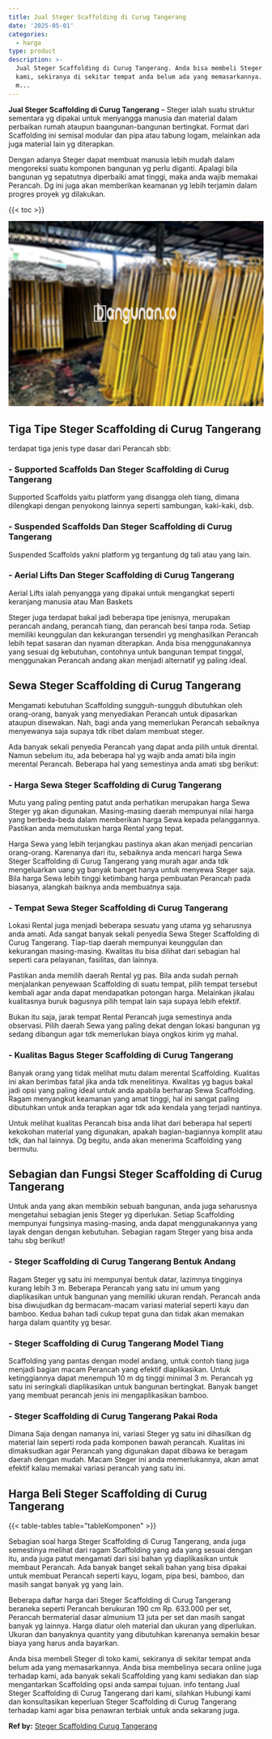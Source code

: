 ```yaml
---
title: Jual Steger Scaffolding di Curug Tangerang
date: '2025-05-01'
categories:
  - harga
type: product
description: >-
  Jual Steger Scaffolding di Curug Tangerang. Anda bisa membeli Steger di toko
  kami, sekiranya di sekitar tempat anda belum ada yang memasarkannya. Anda bisa
  m...
---
```


**Jual Steger Scaffolding di Curug Tangerang** – Steger ialah suatu struktur sementara yg dipakai untuk menyangga manusia dan material dalam perbaikan rumah ataupun baangunan-bangunan bertingkat. Format dari Scaffolding ini semisal modular dan pipa atau tabung logam, melainkan ada juga material lain yg diterapkan.

Dengan adanya Steger dapat membuat manusia lebih mudah dalam mengoreksi suatu komponen bangunan yg perlu diganti. Apalagi bila bangunan yg sepatutnya diperbaiki amat tinggi, maka anda wajib memakai Perancah. Dg ini juga akan memberikan keamanan yg lebih terjamin dalam progres proyek yg dilakukan.

{{< toc >}}

![Jual Steger Scaffolding di Curug Tangerang](/images/sewa-scaffolding-steger-11.png)

## Tiga Tipe Steger Scaffolding di Curug Tangerang

terdapat tiga jenis type dasar dari Perancah sbb:

### \- Supported Scaffolds Dan Steger Scaffolding di Curug Tangerang

Supported Scaffolds yaitu platform yang disangga oleh tiang, dimana dilengkapi dengan penyokong lainnya seperti sambungan, kaki-kaki, dsb.

### \- Suspended Scaffolds Dan Steger Scaffolding di Curug Tangerang

Suspended Scaffolds yakni platform yg tergantung dg tali atau yang lain.

### \- Aerial Lifts Dan Steger Scaffolding di Curug Tangerang

Aerial Lifts ialah penyangga yang dipakai untuk mengangkat seperti keranjang manusia atau Man Baskets

Steger juga terdapat bakal jadi beberapa tipe jenisnya, merupakan perancah andang, perancah tiang, dan perancah besi tanpa roda. Setiap memiliki keunggulan dan kekurangan tersendiri yg menghasilkan Perancah lebih tepat sasaran dan nyaman diterapkan. Anda bisa menggunakannya yang sesuai dg kebutuhan, contohnya untuk bangunan tempat tinggal, menggunakan Perancah andang akan menjadi alternatif yg paling ideal.

## Sewa Steger Scaffolding di Curug Tangerang

Mengamati kebutuhan Scaffolding sungguh-sungguh dibutuhkan oleh orang-orang, banyak yang menyediakan Perancah untuk dipasarkan ataupun disewakan. Nah, bagi anda yang memerlukan Perancah sebaiknya menyewanya saja supaya tdk ribet dalam membuat steger.

Ada banyak sekali penyedia Perancah yang dapat anda pilih untuk dirental. Namun sebelum itu, ada beberapa hal yg wajib anda amati bila ingin merental Perancah. Beberapa hal yang semestinya anda amati sbg berikut:

### \- Harga Sewa Steger Scaffolding di Curug Tangerang

Mutu yang paling penting patut anda perhatikan merupakan harga Sewa Steger yg akan digunakan. Masing-masing daerah mempunyai nilai harga yang berbeda-beda dalam memberikan harga Sewa kepada pelanggannya. Pastikan anda memutuskan harga Rental yang tepat.

Harga Sewa yang lebih terjangkau pastinya akan akan menjadi pencarian orang-orang. Karenanya dari itu, sebaiknya anda mencari harga Sewa Steger Scaffolding di Curug Tangerang yang murah agar anda tdk mengeluarkan uang yg banyak banget hanya untuk menyewa Steger saja. Bila harga Sewa lebih tinggi ketimbang harga pembuatan Perancah pada biasanya, alangkah baiknya anda membuatnya saja.

### \- Tempat Sewa Steger Scaffolding di Curug Tangerang

Lokasi Rental juga menjadi beberapa sesuatu yang utama yg seharusnya anda amati. Ada sangat banyak sekali penyedia Sewa Steger Scaffolding di Curug Tangerang. Tiap-tiap daerah mempunyai keunggulan dan kekurangan masing-masing. Kwalitas itu bisa dilihat dari sebagian hal seperti cara pelayanan, fasilitas, dan lainnya.

Pastikan anda memilih daerah Rental yg pas. Bila anda sudah pernah menjalankan penyewaan Scaffolding di suatu tempat, pilih tempat tersebut kembali agar anda dapat mendapatkan potongan harga. Melainkan jikalau kualitasnya buruk bagusnya pilih tempat lain saja supaya lebih efektif.

Bukan itu saja, jarak tempat Rental Perancah juga semestinya anda observasi. Pilih daerah Sewa yang paling dekat dengan lokasi bangunan yg sedang dibangun agar tdk memerlukan biaya ongkos kirim yg mahal.

### \- Kualitas Bagus Steger Scaffolding di Curug Tangerang

Banyak orang yang tidak melihat mutu dalam merental Scaffolding. Kualitas ini akan berimbas fatal jika anda tdk menelitinya. Kwalitas yg bagus bakal jadi opsi yang paling ideal untuk anda apabila berharap Sewa Scaffolding. Ragam menyangkut keamanan yang amat tinggi, hal ini sangat paling dibutuhkan untuk anda terapkan agar tdk ada kendala yang terjadi nantinya.

Untuk melihat kualitas Perancah bisa anda lihat dari beberapa hal seperti kekokohan material yang digunakan, apakah bagian-bagiannya komplit atau tdk, dan hal lainnya. Dg begitu, anda akan menerima Scaffolding yang bermutu.

## Sebagian dan Fungsi Steger Scaffolding di Curug Tangerang

Untuk anda yang akan membikin sebuah bangunan, anda juga seharusnya mengetahui sebagian jenis Steger yg diperlukan. Setiap Scaffolding mempunyai fungsinya masing-masing, anda dapat menggunakannya yang layak dengan dengan kebutuhan. Sebagian ragam Steger yang bisa anda tahu sbg berikut!

### \- Steger Scaffolding di Curug Tangerang Bentuk Andang

Ragam Steger yg satu ini mempunyai bentuk datar, lazimnya tingginya kurang lebih 3 m. Beberapa Perancah yang satu ini umum yang diaplikasikan untuk bangunan yang memiliki ukuran rendah. Perancah anda bisa diwujudkan dg bermacam-macam variasi material seperti kayu dan bamboo. Kedua bahan tadi cukup tepat guna dan tidak akan memakan harga dalam quantity yg besar.

### \- Steger Scaffolding di Curug Tangerang Model Tiang

Scaffolding yang pantas dengan model andang, untuk contoh tiang juga menjadi bagian macam Perancah yang efektif diaplikasikan. Untuk ketinggiannya dapat menempuh 10 m dg tinggi minimal 3 m. Perancah yg satu ini seringkali diaplikasikan untuk bangunan bertingkat. Banyak banget yang membuat perancah jenis ini mengaplikasikan bamboo.

### \- Steger Scaffolding di Curug Tangerang Pakai Roda

Dimana Saja dengan namanya ini, variasi Steger yg satu ini dihasilkan dg material lain seperti roda pada komponen bawah perancah. Kualitas ini dimaksudkan agar Perancah yang digunakan dapat dibawa ke beragam daerah dengan mudah. Macam Steger ini anda memerlukannya, akan amat efektif kalau memakai variasi perancah yang satu ini.

## Harga Beli Steger Scaffolding di Curug Tangerang

{{< table-tables table="tableKomponen" >}}

Sebagian soal harga Steger Scaffolding di Curug Tangerang, anda juga semestinya melihat dari ragam Scaffolding yang ada yang sesuai dengan itu, anda juga patut mengamati dari sisi bahan yg diaplikasikan untuk membaut Perancah. Ada banyak banget sekali bahan yang bisa dipakai untuk membuat Perancah seperti kayu, logam, pipa besi, bamboo, dan masih sangat banyak yg yang lain.

Beberapa daftar harga dari Steger Scaffolding di Curug Tangerang beraneka seperti Perancah berukuran 190 cm Rp. 633.000 per set, Perancah bermaterial dasar almunium 13 juta per set dan masih sangat banyak yg lainnya. Harga diatur oleh material dan ukuran yang diperlukan. Ukuran dan banyaknya quantity yang dibutuhkan karenanya semakin besar biaya yang harus anda bayarkan.

Anda bisa membeli Steger di toko kami, sekiranya di sekitar tempat anda belum ada yang memasarkannya. Anda bisa membelinya secara online juga terhadap kami, ada banyak sekali Scaffolding yang kami sediakan dan siap mengantarkan Scaffolding opsi anda sampai tujuan. info tentang Jual Steger Scaffolding di Curug Tangerang dari kami, silahkan Hubungi kami dan konsultasikan keperluan Steger Scaffolding di Curug Tangerang terhadap kami agar bisa penawran terbiak untuk anda sekarang juga.

**Ref by:** [Steger Scaffolding Curug Tangerang](https://id.wikipedia.org/wiki/Steger)
